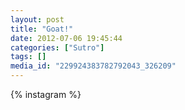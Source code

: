 ```yaml
---
layout: post
title: "Goat!"
date: 2012-07-06 19:45:44
categories: ["Sutro"]
tags: []
media_id: "229924383782792043_326209"
---
```


{% instagram %}
